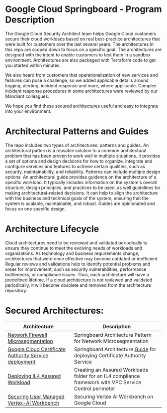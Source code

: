 # Google Cloud Springboard - Program Description

The Google Cloud Security Architect team helps Google Cloud customers secure their cloud workloads based on real best-practice architectures that were built for customers over the last several years. The architectures in this repo are scoped down to focus on a specific goal. The architectures are designed with the intent to enable customers to test them in a sandbox environment. Architectures are also packaged with Terraform code to get you started within minutes.

We also heard from customers that operationalization of new services and features can pose a challenge, so we added applicable details around logging, alerting, incident response and more, where applicable. Complex incident response procedures in some architectures were reviewed by our Mandiant colleagues. 

We hope you find these secured architectures useful and easy to integrate into your environment.


# Architectural Patterns and Guides

The repo includes two types of architectures: patterns and guides.
An architectural pattern is a reusable solution to a common architectural problem that has been proven to work well in multiple situations. It provides a set of options and design decisions for how to organize, integrate and configure services and features to achieve certain qualities, such as security, maintainability, and reliability. Patterns can include multiple design options.
An architectural guide provides guidance on the architecture of a specific workload. It typically includes information on the system's overall structure, design principles, and practices to be used, as well guidelines for making architectural-related decisions. It can help to align the architecture with the business and technical goals of the system, ensuring that the system is scalable, maintainable, and robust. Guides are opinionated and focus on one specific design.    



# Architecture Lifecycle

Cloud architectures need to be reviewed and validated periodically to ensure they continue to meet the evolving needs of workloads and organizations. As technology and business requirements change, architectures that were once effective may become outdated or inefficient. Regular reviews and validations help to identify potential problems and areas for improvement, such as security vulnerabilities, performance bottlenecks, or compliance issues. Thus, each architecture will have a predefined lifetime. If a cloud architecture is not reviewed and validated periodically, it will become obsolete and removed from the architecture repository. 

# Secured Architectures:

<table>
  <thead>
    <tr>
      <th><strong>Architecture</strong></th>
      <th><strong>Description</strong></th>
    </tr>
  </thead>
  <tbody>
    <tr>
      <td><a href="https://github.com/GCP-Architecture-Guides/csa-fw-microsegmentation">Network Firewall Microsegmentation </a></td>
      <td>Springboard Architecture Pattern for Network Microsegmentation </td>
    </tr>
    <tr>
      <td><a href="https://github.com/GCP-Architecture-Guides/csa-certificate-authority-service">Google Cloud Certificate Authority Service deployment </a></td>
      <td>Springboard Architecture <u>Guide</u> for deploying Certificate Authority Service</td>
    </tr>
    <tr>
      <td><a href="https://github.com/GCP-Architecture-Guides/csa-il4-assured-workload">Deploying IL4 Assured Workload </a></td>
      <td>Creating an Assured Workloads folder for an IL4 compliance framework with VPC Service Control perimeter</td>
    </tr>
    <tr>
      <td><a href="https://github.com/GCP-Architecture-Guides/vertex-ai">Securing User Managed Vertex-AI Workbench </a></td>
      <td>Securing Vertex AI Workbench on Google Cloud</td>
    </tr>
  </tbody>
</table>
